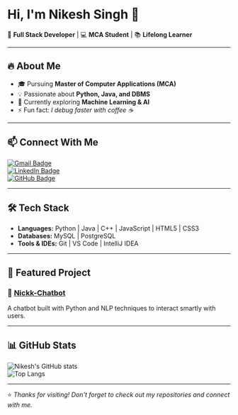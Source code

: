 # Hi, I'm Nikesh Singh 👋  

🚀 **Full Stack Developer** | 💻 **MCA Student** | 📚 **Lifelong Learner**  

---

## 🔥 About Me  
- 🎓 Pursuing **Master of Computer Applications (MCA)**  
- 💡 Passionate about **Python, Java, and DBMS**  
- 🌱 Currently exploring **Machine Learning & AI**  
- ⚡ Fun fact: *I debug faster with coffee ☕*  

---

## 📫 Connect With Me  
[![Gmail Badge](https://img.shields.io/badge/-nikeshsingh-c14438?style=flat&logo=Gmail&logoColor=white)](mailto:your-email@gmail.com)  
[![LinkedIn Badge](https://img.shields.io/badge/-NikeshSingh-blue?style=flat&logo=Linkedin&logoColor=white)](https://www.linkedin.com/in/your-linkedin/)  
[![GitHub Badge](https://img.shields.io/badge/-NikeshSingh-black?style=flat&logo=github&logoColor=white)](https://github.com/your-github)  

---

## 🛠 Tech Stack  
- **Languages:** Python | Java | C++ | JavaScript | HTML5 | CSS3  
- **Databases:** MySQL | PostgreSQL  
- **Tools & IDEs:** Git | VS Code | IntelliJ IDEA  

---

## 📌 Featured Project  
### 🤖 [Nickk-Chatbot](https://github.com/your-repo-link)  
A chatbot built with Python and NLP techniques to interact smartly with users.  

---

## 📊 GitHub Stats  
![Nikesh's GitHub stats](https://github-readme-stats.vercel.app/api?username=your-github&show_icons=true&theme=tokyonight)  
![Top Langs](https://github-readme-stats.vercel.app/api/top-langs/?username=your-github&layout=compact&theme=tokyonight)  

---

⭐ *Thanks for visiting! Don't forget to check out my repositories and connect with me.*  
